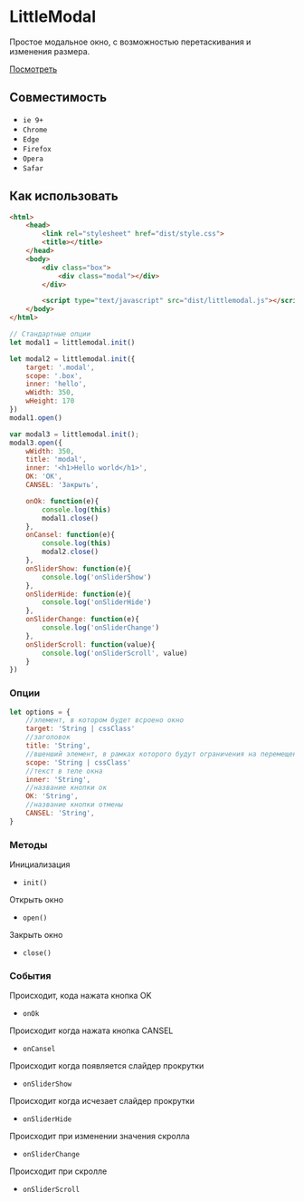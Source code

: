 # LittleModal

Простое модальное окно, с возможностью перетаскивания и изменения размера.

[Посмотреть](https://lionenet.github.io/little-modal/dist/)

## Совместимость

* `ie 9+`
* `Chrome`	
* `Edge`	
* `Firefox`
*	`Opera`	
* `Safar`

## Как использовать

```html
<html>
	<head>
		<link rel="stylesheet" href="dist/style.css">
		<title></title>
	</head>
	<body>
		<div class="box">
			<div class="modal"></div>
		</div>

		<script type="text/javascript" src="dist/littlemodal.js"></script>
	</body>
</html>
```

```js
// Стандартные опции
let modal1 = littlemodal.init()

let modal2 = littlemodal.init({
	target: '.modal',
	scope: '.box',
	inner: 'hello',
	wWidth: 350,
	wHeight: 170
})
modal1.open()

var modal3 = littlemodal.init();
modal3.open({
	wWidth: 350,
	title: 'modal',
	inner: '<h1>Hello world</h1>',
	OK: 'OK',
	CANSEL: 'Закрыть',

	onOk: function(e){
		console.log(this)
		modal1.close()
	},
	onCansel: function(e){
		console.log(this)
		modal2.close()
	},
	onSliderShow: function(e){
		console.log('onSliderShow')
	},
	onSliderHide: function(e){
		console.log('onSliderHide')
	},
	onSliderChange: function(e){
		console.log('onSliderChange')
	},
	onSliderScroll: function(value){
		console.log('onSliderScroll', value)
	}
})
```

### Опции

```js
let options = {
	//элемент, в котором будет всроено окно
	target: 'String | cssClass'
	//заголовок
	title: 'String',
	//вшенший элемент, в рамках которого будут ограничения на перемещения окна
	scope: 'String | cssClass'
	//текст в теле окна
	inner: 'String',
	//название кнопки ок
	OK: 'String',
	//название кнопки отмены
	CANSEL: 'String',
}
```

### Методы 

Инициализация
- ``init()``

Открыть окно
- ``open()``

Закрыть окно
- ``close()``

### События

Происходит, кода нажата кнопка OK
- ``onOk``

Происходит когда нажата кнопка CANSEL
- ``onCansel``

Происходит когда появляется слайдер прокрутки
- ``onSliderShow``

Происходит когда исчезает слайдер прокрутки
- ``onSliderHide``

Происходит при изменении значения скролла
- ``onSliderChange``

Происходит при скролле
- ``onSliderScroll``
